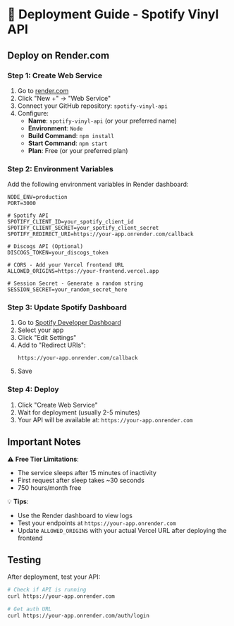 # 🚀 Deployment Guide - Spotify Vinyl API

## Deploy on Render.com

### Step 1: Create Web Service

1. Go to [render.com](https://render.com)
2. Click "New +" → "Web Service"
3. Connect your GitHub repository: `spotify-vinyl-api`
4. Configure:
   - **Name**: `spotify-vinyl-api` (or your preferred name)
   - **Environment**: `Node`
   - **Build Command**: `npm install`
   - **Start Command**: `npm start`
   - **Plan**: Free (or your preferred plan)

### Step 2: Environment Variables

Add the following environment variables in Render dashboard:

```env
NODE_ENV=production
PORT=3000

# Spotify API
SPOTIFY_CLIENT_ID=your_spotify_client_id
SPOTIFY_CLIENT_SECRET=your_spotify_client_secret
SPOTIFY_REDIRECT_URI=https://your-app.onrender.com/callback

# Discogs API (Optional)
DISCOGS_TOKEN=your_discogs_token

# CORS - Add your Vercel frontend URL
ALLOWED_ORIGINS=https://your-frontend.vercel.app

# Session Secret - Generate a random string
SESSION_SECRET=your_random_secret_here
```

### Step 3: Update Spotify Dashboard

1. Go to [Spotify Developer Dashboard](https://developer.spotify.com/dashboard)
2. Select your app
3. Click "Edit Settings"
4. Add to "Redirect URIs":
   ```
   https://your-app.onrender.com/callback
   ```
5. Save

### Step 4: Deploy

1. Click "Create Web Service"
2. Wait for deployment (usually 2-5 minutes)
3. Your API will be available at: `https://your-app.onrender.com`

## Important Notes

⚠️ **Free Tier Limitations**:
- The service sleeps after 15 minutes of inactivity
- First request after sleep takes ~30 seconds
- 750 hours/month free

💡 **Tips**:
- Use the Render dashboard to view logs
- Test your endpoints at `https://your-app.onrender.com`
- Update `ALLOWED_ORIGINS` with your actual Vercel URL after deploying the frontend

## Testing

After deployment, test your API:

```bash
# Check if API is running
curl https://your-app.onrender.com

# Get auth URL
curl https://your-app.onrender.com/auth/login
```
